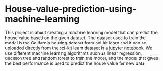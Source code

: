 # House-value-prediction-using-machine-learning
This project is about creating a machine learning model that can predict the house value based on the given dataset. The dataset used to train the model is the California housing dataset from sci-kit learn and it can be uploaded directly from the sci-kit learn dataset in a jupyter notebook. We use different machine learning algorithms such as linear regression, decision tree and random forest to train the model, and the model that gives the best performance is used to predict the house value for new data.

